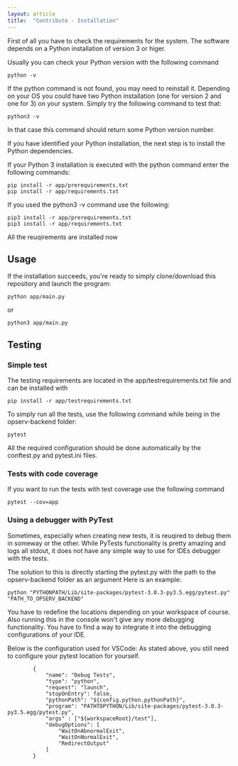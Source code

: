 ```yaml
---
layout: article
title:  "Contribute - Installation"
---
```


First of all you have to check the requirements for the system.
The software depends on a Python installation of version 3 or higer.

Usually you can check your Python version with the following command

    python -v

If the python command is not found, you may need to reinstall it.
Depending on your OS you could have two Python installation (one for version 2 and one for 3) on your system.
Simply try the following command to test that:

    python3 -v

In that case this command should return some Python version number.

If you have identified your Python installation, the next step is to install the Python dependencies.

If your Python 3 installation is executed with the python command enter the following commands:

    pip install -r app/prerequirements.txt
    pip install -r app/requirements.txt

If you used the python3 -v command use the following:

    pip3 install -r app/prerequirements.txt
    pip3 install -r app/requirements.txt

All the reuqirements are installed now

Usage
-----

If the installation succeeds, you're ready to simply clone/download this repository and launch the program:

    python app/main.py

or

    python3 app/main.py

Testing
-------

### Simple test

The testing requirements are located in the app/testrequirements.txt file and can be installed with

    pip install -r app/testrequirements.txt

To simply run all the tests, use the following command while being in the opserv-backend folder:

    pytest

All the required configuration should be done automatically by the conftest.py and pytest.ini files.

### Tests with code coverage

If you want to run the tests with test coverage use the following command

    pytest --cov=app

### Using a debugger with PyTest

Sometimes, especially when creating new tests, it is reuqired to debug them in someway or the other.
While PyTests functionality is pretty amazing and logs all stdout, it does not have any simple way to use for IDEs debugger with the tests.

The solution to this is directly starting the pytest.py with the path to the opserv-backend folder as an argument
Here is an example:

    python "PYTHONPATH/Lib/site-packages/pytest-3.0.3-py3.5.egg/pytest.py" "PATH_TO_OPSERV_BACKEND"

You have to redefine the locations depending on your workspace of course.
Also running this in the console won't give any more debugging functionality.
You have to find a way to integrate it into the debugging configurations of your IDE.

Below is the configuration used for VSCode:
As stated above, you still need to configure your pytest location for yourself.

```
        {
            "name": "Debug Tests",
            "type": "python",
            "request": "launch",
            "stopOnEntry": false,
            "pythonPath": "${config.python.pythonPath}",
            "program": "PATHTOPYTHON/Lib/site-packages/pytest-3.0.3-py3.5.egg/pytest.py",
            "args" : ["${workspaceRoot}/test"],
            "debugOptions": [
                "WaitOnAbnormalExit",
                "WaitOnNormalExit",
                "RedirectOutput"
            ]
        }
```